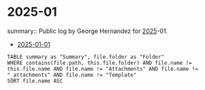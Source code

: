 #  2025-01

summary:: Public log by George Hernandez for [2025](2025.md)-01.

- [2025-01-01](2025-01-01.md)

```dataview
TABLE summary as "Summary", file.folder as "Folder"
WHERE contains(file.path, this.file.folder) AND file.name != this.file.name AND file.name != "Attachments" AND file.name != "_attachments" AND file.name != "Template"
SORT file.name ASC
```